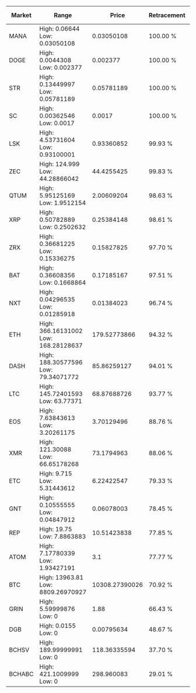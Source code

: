 | Market | Range | Price| Retracement | Doubles to 50% |
| --- | --- | --- | --- | --- |
| MANA | High: 0.06644<br />Low: 0.03050108 | 0.03050108 | 100.00 % | 1.59 |
| DOGE | High: 0.0044308<br />Low: 0.002377 | 0.002377 | 100.00 % | 1.43 |
| STR | High: 0.13449997<br />Low: 0.05781189 | 0.05781189 | 100.00 % | 1.66 |
| SC | High: 0.00362546<br />Low: 0.0017 | 0.0017 | 100.00 % | 1.57 |
| LSK | High: 4.53731604<br />Low: 0.93100001 | 0.93360852 | 99.93 % | 2.93 |
| ZEC | High: 124.999<br />Low: 44.28866042 | 44.4255425 | 99.83 % | 1.91 |
| QTUM | High: 5.95125169<br />Low: 1.9512154 | 2.00609204 | 98.63 % | 1.97 |
| XRP | High: 0.50782889<br />Low: 0.2502632 | 0.25384148 | 98.61 % | 1.49 |
| ZRX | High: 0.36681225<br />Low: 0.15336275 | 0.15827825 | 97.70 % | 1.64 |
| BAT | High: 0.36608356<br />Low: 0.1668864 | 0.17185167 | 97.51 % | 1.55 |
| NXT | High: 0.04296535<br />Low: 0.01285918 | 0.01384023 | 96.74 % | 2.02 |
| ETH | High: 366.16131002<br />Low: 168.28128637 | 179.52773866 | 94.32 % | 1.49 |
| DASH | High: 188.30577596<br />Low: 79.34071772 | 85.86259127 | 94.01 % | 1.56 |
| LTC | High: 145.72401593<br />Low: 63.77371 | 68.87688726 | 93.77 % | 1.52 |
| EOS | High: 7.63843613<br />Low: 3.20261175 | 3.70129496 | 88.76 % | 1.46 |
| XMR | High: 121.30088<br />Low: 66.65178268 | 73.1794963 | 88.06 % | 1.28 |
| ETC | High: 9.715<br />Low: 5.31443612 | 6.22422547 | 79.33 % | 1.21 |
| GNT | High: 0.10555555<br />Low: 0.04847912 | 0.06078003 | 78.45 % | 1.27 |
| REP | High: 19.75<br />Low: 7.8863883 | 10.51423838 | 77.85 % | 1.31 |
| ATOM | High: 7.17780339<br />Low: 1.93427191 | 3.1 | 77.77 % | 1.47 |
| BTC | High: 13963.81<br />Low: 8809.26970927 | 10308.27390026 | 70.92 % | 1.10 |
| GRIN | High: 5.59999876<br />Low: 0 | 1.88 | 66.43 % | 1.49 |
| DGB | High: 0.0155<br />Low: 0 | 0.00795634 | 48.67 % | 0.00 |
| BCHSV | High: 189.99999991<br />Low: 0 | 118.36335594 | 37.70 % | 0.00 |
| BCHABC | High: 421.1009999<br />Low: 0 | 298.960083 | 29.01 % | 0.00 |
